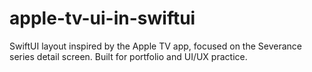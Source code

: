 # apple-tv-ui-in-swiftui
SwiftUI layout inspired by the Apple TV app, focused on the Severance series detail screen. Built for portfolio and UI/UX practice.
